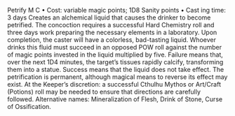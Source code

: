 Petrify M C
• Cost:  variable magic points; 1D8 Sanity points
•
 Cast
ing time: 3 days
Creates an alchemical liquid that causes the drinker to become 
petrified. The concoction requires a successful Hard Chemistry 
roll and three days work preparing the necessary elements in a 
laboratory. Upon completion, the caster will have a colorless, 
bad-tasting liquid. Whoever drinks this fluid must succeed 
in an opposed POW roll against the number of magic points 
invested in the liquid multiplied by five. Failure means that, 
over the next 1D4 minutes, the target’s tissues rapidly calcify, 
transforming them into a statue. Success means that the liquid 
does not take effect. The petrification is permanent, although 
magical means to reverse its effect may exist.
At the Keeper’s discretion: a successful Cthulhu Mythos 
or Art/Craft (Potions) roll may be needed to ensure that directions are carefully followed.
Alternative names:  Mineralization of Flesh, Drink of Stone, 
Curse of Ossification.

